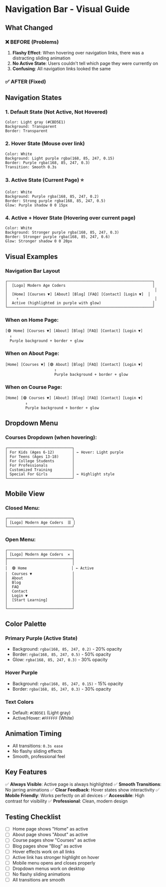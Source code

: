 # Navigation Bar - Visual Guide

## What Changed

### ❌ BEFORE (Problems)
1. **Flashy Effect**: When hovering over navigation links, there was a distracting sliding animation
2. **No Active State**: Users couldn't tell which page they were currently on
3. **Confusing**: All navigation links looked the same

### ✅ AFTER (Fixed)

## Navigation States

### 1. **Default State** (Not Active, Not Hovered)
```
Color: Light gray (#CBD5E1)
Background: Transparent
Border: Transparent
```

### 2. **Hover State** (Mouse over link)
```
Color: White
Background: Light purple rgba(168, 85, 247, 0.15)
Border: Purple rgba(168, 85, 247, 0.3)
Transition: Smooth 0.3s
```

### 3. **Active State** (Current Page) ⭐
```
Color: White
Background: Purple rgba(168, 85, 247, 0.2)
Border: Strong purple rgba(168, 85, 247, 0.5)
Glow: Purple shadow 0 0 15px
```

### 4. **Active + Hover State** (Hovering over current page)
```
Color: White
Background: Stronger purple rgba(168, 85, 247, 0.3)
Border: Stronger purple rgba(168, 85, 247, 0.6)
Glow: Stronger shadow 0 0 20px
```

## Visual Examples

### Navigation Bar Layout
```
┌─────────────────────────────────────────────────────────────────┐
│  [Logo] Modern Age Coders                                       │
│                                                                  │
│  [Home] [Courses ▼] [About] [Blog] [FAQ] [Contact] [Login ▼]  │
│    ↑                                                             │
│  Active (highlighted in purple with glow)                       │
└─────────────────────────────────────────────────────────────────┘
```

### When on Home Page:
```
[🟣 Home] [Courses ▼] [About] [Blog] [FAQ] [Contact] [Login ▼]
  ↑
  Purple background + border + glow
```

### When on About Page:
```
[Home] [Courses ▼] [🟣 About] [Blog] [FAQ] [Contact] [Login ▼]
                      ↑
                      Purple background + border + glow
```

### When on Course Page:
```
[Home] [🟣 Courses ▼] [About] [Blog] [FAQ] [Contact] [Login ▼]
         ↑
         Purple background + border + glow
```

## Dropdown Menu

### Courses Dropdown (when hovering):
```
┌─────────────────────────────┐
│ For Kids (Ages 6-12)        │ ← Hover: Light purple
│ For Teens (Ages 13-18)      │
│ For College Students        │
│ For Professionals           │
│ Customized Training         │
│ Special For Girls           │ ← Highlight style
└─────────────────────────────┘
```

## Mobile View

### Closed Menu:
```
┌─────────────────────────────┐
│ [Logo] Modern Age Coders  ☰ │
└─────────────────────────────┘
```

### Open Menu:
```
┌─────────────────────────────┐
│ [Logo] Modern Age Coders  ✕ │
├─────────────────────────────┤
│                             │
│  🟣 Home                    │ ← Active
│  Courses ▼                  │
│  About                      │
│  Blog                       │
│  FAQ                        │
│  Contact                    │
│  Login ▼                    │
│  [Start Learning]           │
│                             │
└─────────────────────────────┘
```

## Color Palette

### Primary Purple (Active State)
- Background: `rgba(168, 85, 247, 0.2)` - 20% opacity
- Border: `rgba(168, 85, 247, 0.5)` - 50% opacity
- Glow: `rgba(168, 85, 247, 0.3)` - 30% opacity

### Hover Purple
- Background: `rgba(168, 85, 247, 0.15)` - 15% opacity
- Border: `rgba(168, 85, 247, 0.3)` - 30% opacity

### Text Colors
- Default: `#CBD5E1` (Light gray)
- Active/Hover: `#FFFFFF` (White)

## Animation Timing
- All transitions: `0.3s ease`
- No flashy sliding effects
- Smooth, professional feel

## Key Features

✅ **Always Visible**: Active page is always highlighted
✅ **Smooth Transitions**: No jarring animations
✅ **Clear Feedback**: Hover states show interactivity
✅ **Mobile Friendly**: Works perfectly on all devices
✅ **Accessible**: High contrast for visibility
✅ **Professional**: Clean, modern design

## Testing Checklist

- [ ] Home page shows "Home" as active
- [ ] About page shows "About" as active
- [ ] Course pages show "Courses" as active
- [ ] Blog pages show "Blog" as active
- [ ] Hover effects work on all links
- [ ] Active link has stronger highlight on hover
- [ ] Mobile menu opens and closes properly
- [ ] Dropdown menus work on desktop
- [ ] No flashy sliding animations
- [ ] All transitions are smooth
